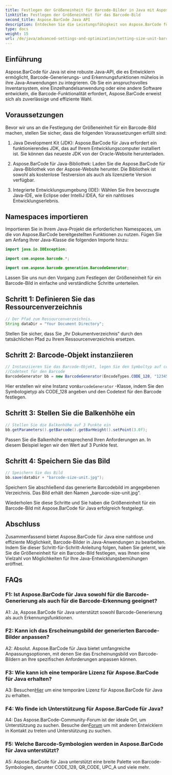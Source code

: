 ```yaml
---
title: Festlegen der Größeneinheit für Barcode-Bilder in Java mit Aspose.BarCode
linktitle: Festlegen der Größeneinheit für das Barcode-Bild
second_title: Aspose.BarCode Java API
description: Entdecken Sie die Leistungsfähigkeit von Aspose.BarCode für Java beim Festlegen präziser Größeneinheiten für Barcode-Bilder. Mühelose Integration, robuste Leistung und endlose Anpassungsmöglichkeiten.
type: docs
weight: 15
url: /de/java/advanced-settings-and-optimization/setting-size-unit-barcode-image/
---
```

## Einführung

Aspose.BarCode für Java ist eine robuste Java-API, die es Entwicklern ermöglicht, Barcode-Generierungs- und Erkennungsfunktionen mühelos in ihre Java-Anwendungen zu integrieren. Ob Sie ein anspruchsvolles Inventarsystem, eine Einzelhandelsanwendung oder eine andere Software entwickeln, die Barcode-Funktionalität erfordert, Aspose.BarCode erweist sich als zuverlässige und effiziente Wahl.

## Voraussetzungen

Bevor wir uns an die Festlegung der Größeneinheit für ein Barcode-Bild machen, stellen Sie sicher, dass die folgenden Voraussetzungen erfüllt sind:

1. Java Development Kit (JDK): Aspose.BarCode für Java erfordert ein funktionierendes JDK, das auf Ihrem Entwicklungscomputer installiert ist. Sie können das neueste JDK von der Oracle-Website herunterladen.

2. Aspose.BarCode für Java-Bibliothek: Laden Sie die Aspose.BarCode für Java-Bibliothek von der Aspose-Website herunter. Die Bibliothek ist sowohl als kostenlose Testversion als auch als lizenzierte Version verfügbar.

3. Integrierte Entwicklungsumgebung (IDE): Wählen Sie Ihre bevorzugte Java-IDE, wie Eclipse oder IntelliJ IDEA, für ein nahtloses Entwicklungserlebnis.

## Namespaces importieren

Importieren Sie in Ihrem Java-Projekt die erforderlichen Namespaces, um die von Aspose.BarCode bereitgestellten Funktionen zu nutzen. Fügen Sie am Anfang Ihrer Java-Klasse die folgenden Importe hinzu:

```java
import java.io.IOException;

import com.aspose.barcode.*;

import com.aspose.barcode.generation.BarcodeGenerator;
```


Lassen Sie uns nun den Vorgang zum Festlegen der Größeneinheit für ein Barcode-Bild in einfache und verständliche Schritte unterteilen.

## Schritt 1: Definieren Sie das Ressourcenverzeichnis

```java
// Der Pfad zum Ressourcenverzeichnis.
String dataDir = "Your Document Directory";
```

Stellen Sie sicher, dass Sie „Ihr Dokumentverzeichnis“ durch den tatsächlichen Pfad zu Ihrem Ressourcenverzeichnis ersetzen.

## Schritt 2: Barcode-Objekt instanziieren

```java
// Instanziieren Sie das Barcode-Objekt, legen Sie den Symboltyp auf code128 fest und legen Sie fest
//Codetext für den Barcode
BarcodeGenerator bb = new BarcodeGenerator(EncodeTypes.CODE_128, "1234567");
```

 Hier erstellen wir eine Instanz von`BarcodeGenerator` -Klasse, indem Sie den Symbologietyp als CODE_128 angeben und den Codetext für den Barcode festlegen.

## Schritt 3: Stellen Sie die Balkenhöhe ein

```java
// Stellen Sie die Balkenhöhe auf 3 Punkte ein
bb.getParameters().getBarcode().getBarHeight().setPoint(3.0f);
```

Passen Sie die Balkenhöhe entsprechend Ihren Anforderungen an. In diesem Beispiel legen wir den Wert auf 3 Punkte fest.

## Schritt 4: Speichern Sie das Bild

```java
// Speichern Sie das Bild
bb.save(dataDir + "barcode-size-unit.jpg");
```

Speichern Sie abschließend das generierte Barcodebild im angegebenen Verzeichnis. Das Bild erhält den Namen „barcode-size-unit.jpg“.

Wiederholen Sie diese Schritte und Sie haben die Größeneinheit für ein Barcode-Bild mit Aspose.BarCode für Java erfolgreich festgelegt.

## Abschluss

Zusammenfassend bietet Aspose.BarCode für Java eine nahtlose und effiziente Möglichkeit, Barcode-Bilder in Java-Anwendungen zu bearbeiten. Indem Sie dieser Schritt-für-Schritt-Anleitung folgen, haben Sie gelernt, wie Sie die Größeneinheit für ein Barcode-Bild festlegen, was Ihnen eine Vielzahl von Möglichkeiten für Ihre Java-Entwicklungsbemühungen eröffnet.

## FAQs

### F1: Ist Aspose.BarCode für Java sowohl für die Barcode-Generierung als auch für die Barcode-Erkennung geeignet?

A1: Ja, Aspose.BarCode für Java unterstützt sowohl Barcode-Generierung als auch Erkennungsfunktionen.

### F2: Kann ich das Erscheinungsbild der generierten Barcode-Bilder anpassen?

A2: Absolut. Aspose.BarCode für Java bietet umfangreiche Anpassungsoptionen, mit denen Sie das Erscheinungsbild von Barcode-Bildern an Ihre spezifischen Anforderungen anpassen können.

### F3: Wie kann ich eine temporäre Lizenz für Aspose.BarCode für Java erhalten?

 A3: Besuchen[Hier](https://purchase.aspose.com/temporary-license/) um eine temporäre Lizenz für Aspose.BarCode für Java zu erhalten.

### F4: Wo finde ich Unterstützung für Aspose.BarCode für Java?

 A4: Das Aspose.BarCode-Community-Forum ist der ideale Ort, um Unterstützung zu suchen. Besuche den[Forum](https://forum.aspose.com/c/barcode/13) um mit anderen Entwicklern in Kontakt zu treten und Unterstützung zu suchen.

### F5: Welche Barcode-Symbologien werden in Aspose.BarCode für Java unterstützt?

A5: Aspose.BarCode für Java unterstützt eine breite Palette von Barcode-Symbologien, darunter CODE_128, QR_CODE, UPC_A und viele mehr.
